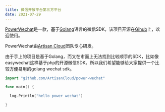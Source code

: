 ```yaml
---
title: 微信开放平台第三方平台
date: 2021-07-29
---
```


[PowerWechat](https://github.com/ArtisanCloud/power-wechat)是一款，基于[Golang](https://golang.org)语言的微信SDK，该项目开源在[Gihub](https://github.com/ArtisanCloud/power-wechat)上，欢迎使用。

PowerWechat由[Artisan Cloud](https://github.com/ArtisanCloud)团队专心研发。

由于手上的项目是基于Golang，而又在市面上无法找到比较顺手的SDK，比如像easywechat这样基于php的开源微信SDK。所以我们希望能够给大家提供一个比较方便易用的golang wechat sdk。



``` go
import "github.com/ArtisanCloud/power-wechat"

func main() {

  log.Println("hello power wechat")

}
```